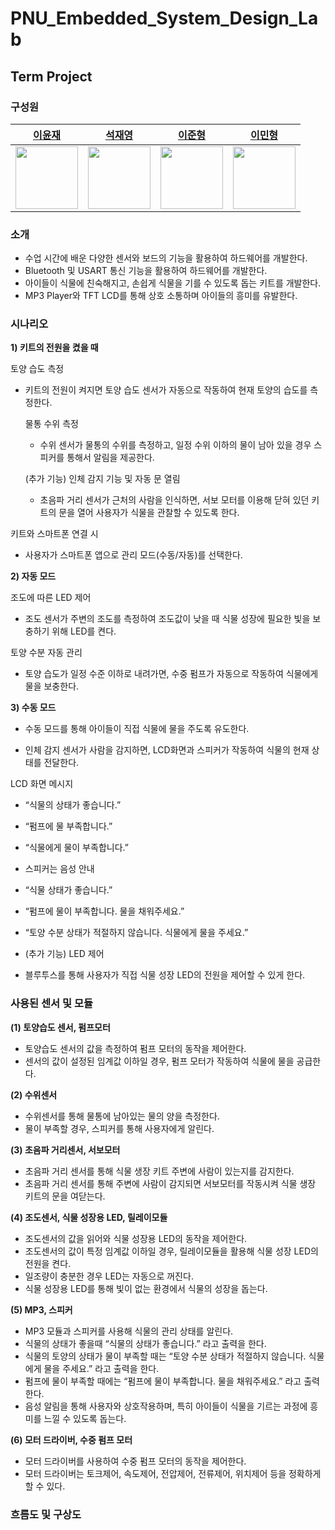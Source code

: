 # PNU_Embedded_System_Design_Lab

## Term Project

### 구성원

<div align="center">

| [이윤재](https://github.com/YUNJAEGOONER) | [석재영](https://github.com/Sjaeyeong) | [이준형](https://github.com/NIBble1492) | [이민형](https://github.com/LeeSwallow) |
| :---------------------------------------: | :------------------------------------: | :------------------------------------: | :------------------------------------: |
| <img src="https://github.com/YUNJAEGOONER.png" width="100"> | <img src="https://github.com/Sjaeyeong.png" width="100"> | <img src="https://github.com/NIBble1492.png" width="100"> | <img src="https://github.com/LeeSwallow.png" width="100"> |

</div>

### 소개
- 수업 시간에 배운 다양한 센서와 보드의 기능을 활용하여 하드웨어를 개발한다.
- Bluetooth 및 USART 통신 기능을 활용하여 하드웨어를 개발한다.
- 아이들이 식물에 친숙해지고, 손쉽게 식물을 기를 수 있도록 돕는 키트를 개발한다.
- MP3 Player와 TFT LCD를 통해 상호 소통하며 아이들의 흥미를 유발한다.

### 시나리오
 **1) 키트의 전원을 켰을 때**

토양 습도 측정

-   키트의 전원이 켜지면 토양 습도 센서가 자동으로 작동하여 현재 토양의 습도를 측정한다.
    

	물통 수위 측정

	-   수위 센서가 물통의 수위를 측정하고, 일정 수위 이하의 물이 남아 있을 경우 스피커를 통해서 알림을 제공한다.
    

	(추가 기능) 인체 감지 기능 및 자동 문 열림

	-   초음파 거리 센서가 근처의 사람을 인식하면, 서보 모터를 이용해 닫혀 있던 키트의 문을 열어 사용자가 식물을 관찰할 수 있도록 한다.
    

키트와 스마트폰 연결 시

-   사용자가 스마트폰 앱으로 관리 모드(수동/자동)를 선택한다.
    

  
 **2) 자동 모드**

조도에 따른 LED 제어

-   조도 센서가 주변의 조도를 측정하여 조도값이 낮을 때 식물 성장에 필요한 빛을 보충하기 위해 LED를 켠다.
 

토양 수분 자동 관리

-   토양 습도가 일정 수준 이하로 내려가면, 수중 펌프가 자동으로 작동하여 식물에게 물을 보충한다.

 **3) 수동 모드**

-   수동 모드를 통해 아이들이 직접 식물에 물을 주도록 유도한다.
    
-   인체 감지 센서가 사람을 감지하면, LCD화면과 스피커가 작동하여 식물의 현재 상태를 전달한다.


LCD 화면 메시지
    
-   “식물의 상태가 좋습니다.”
	    
-   “펌프에 물 부족합니다.”
	    
-   “식물에게 물이 부족합니다.”

-   스피커는 음성 안내

-   “식물 상태가 좋습니다.”
	    
-   “펌프에 물이 부족합니다. 물을 채워주세요.”
	    
-   “토양 수분 상태가 적절하지 않습니다. 식물에게 물을 주세요.”

-   (추가 기능) LED 제어
	    
-   블루투스를 통해 사용자가 직접 식물 성장 LED의 전원을 제어할 수 있게 한다.

### 사용된 센서 및 모듈

**(1) 토양습도 센서, 펌프모터**
- 토양습도 센서의 값을 측정하여 펌프 모터의 동작을 제어한다.
- 센서의 값이 설정된 임계값 이하일 경우, 펌프 모터가 작동하여 식물에 물을 공급한다.

**(2) 수위센서**
- 수위센서를 통해 물통에 남아있는 물의 양을 측정한다.
- 물이 부족할 경우, 스피커를 통해 사용자에게 알린다.

**(3) 초음파 거리센서, 서보모터**
- 초음파 거리 센서를 통해 식물 생장 키트 주변에 사람이 있는지를 감지한다.
- 초음파 거리 센서를 통해 주변에 사람이 감지되면 서보모터를 작동시켜 식물 생장 키트의 문을 여닫는다.

**(4) 조도센서, 식물 성장용 LED, 릴레이모듈**
- 조도센서의 값을 읽어와 식물 성장용 LED의 동작을 제어한다.
- 조도센서의 값이 특정 임계값 이하일 경우, 릴레이모듈을 활용해 식물 성장 LED의 전원을 켠다.
- 일조량이 충분한 경우 LED는 자동으로 꺼진다.
- 식물 성장용 LED를 통해 빛이 없는 환경에서 식물의 성장을 돕는다.

**(5) MP3, 스피커**
- MP3 모듈과 스피커를 사용해 식물의 관리 상태를 알린다.
- 식물의 상태가 좋을때 “식물의 상태가 좋습니다.” 라고 출력을 한다.
- 식물의 토양의 상태가 물이 부족할 때는 “토양 수분 상태가 적절하지 않습니다. 식물에게 물을 주세요.” 라고 출력을 한다.
- 펌프에 물이 부족할 때에는 “펌프에 물이 부족합니다. 물을 채워주세요.” 라고 출력한다.
- 음성 알림을 통해 사용자와 상호작용하며, 특히 아이들이 식물을 기르는 과정에 흥미를 느낄 수 있도록 돕는다.

**(6) 모터 드라이버, 수중 펌프 모터**
- 모터 드라이버를 사용하여 수중 펌프 모터의 동작을 제어한다.
- 모터 드라이버는 토크제어, 속도제어, 전압제어, 전류제어, 위치제어 등을 정확하게 할 수 있다.

### 흐름도 및 구상도
